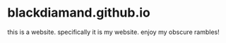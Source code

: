 # blackdiamand.github.io
this is a website. specifically it is my website. enjoy my obscure rambles!